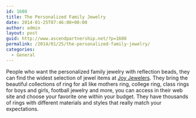 ```yaml
---
id: 1608
title: The Personalized Family Jewelry
date: 2014-01-25T07:46:00+00:00
author: admin
layout: post
guid: http://www.ascendpartnership.net/?p=1608
permalink: /2014/01/25/the-personalized-family-jewelry/
categories:
  - General
---
```

People who want the personalized family jewelry with reflection beads, they can find the widest selection of jewel items at [Joy Jewelers](http://www.joyjewelers.com/). They bring the beautiful collections of ring for all like mothers ring, college ring, class rings for boys and girls, football jewelry and more, you can access in their web site and choose your favorite one within your budget. They have thousands of rings with different materials and styles that really match your expectations.